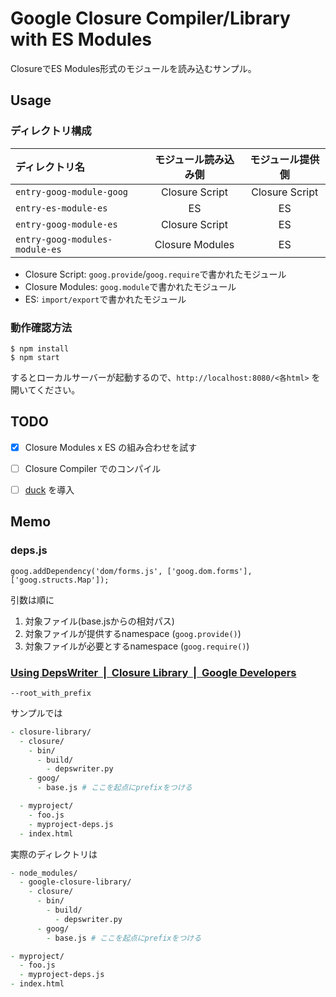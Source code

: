 Google Closure Compiler/Library with ES Modules
===============================================

ClosureでES Modules形式のモジュールを読み込むサンプル。

## Usage
### ディレクトリ構成

|ディレクトリ名|モジュール読み込み側|モジュール提供側|
|:--|:-:|:-:|
|`entry-goog-module-goog`|Closure Script|Closure Script|
|`entry-es-module-es`|ES|ES|
|`entry-goog-module-es`|Closure Script|ES|
|`entry-goog-modules-module-es`|Closure Modules|ES|

- Closure Script: `goog.provide`/`goog.require`で書かれたモジュール
- Closure Modules: `goog.module`で書かれたモジュール
- ES: `import/export`で書かれたモジュール

### 動作確認方法

```
$ npm install
$ npm start
```

するとローカルサーバーが起動するので、`http://localhost:8080/<各html>` を開いてください。

## TODO
- [x] Closure Modules x ES の組み合わせを試す
- [ ] Closure Compiler でのコンパイル
- [ ] [duck](https://github.com/teppeis/duck) を導入


## Memo

### deps.js

```
goog.addDependency('dom/forms.js', ['goog.dom.forms'], ['goog.structs.Map']);
```

引数は順に
1. 対象ファイル(base.jsからの相対パス)
2. 対象ファイルが提供するnamespace (`goog.provide()`)
3. 対象ファイルが必要とするnamespace (`goog.require()`)

### [Using DepsWriter  |  Closure Library  |  Google Developers](https://developers.google.com/closure/library/docs/depswriter?hl=ja)

`--root_with_prefix`

サンプルでは

```zsh
- closure-library/
  - closure/
    - bin/
      - build/
        - depswriter.py
    - goog/
      - base.js # ここを起点にprefixをつける

  - myproject/
    - foo.js
    - myproject-deps.js
  - index.html
```

実際のディレクトリは

```zsh
- node_modules/
  - google-closure-library/
    - closure/
      - bin/
        - build/
          - depswriter.py
      - goog/
        - base.js # ここを起点にprefixをつける

- myproject/
  - foo.js
  - myproject-deps.js
- index.html
```
